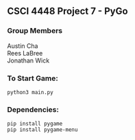 ## CSCI 4448 Project 7 - PyGo
### Group Members
Austin Cha \
Rees LaBree \
Jonathan Wick 

### To Start Game:
    python3 main.py

### Dependencies:
    pip install pygame
    pip install pygame-menu
